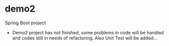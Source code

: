# demo2
Spring Boot project
- Demo2 project has not finished, some problems in code will be handled and codes still in needs of refactoring. Also Unit Test will be added...
